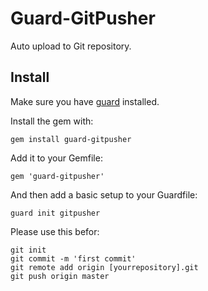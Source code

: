 # Guard-GitPusher

 Auto upload to Git repository.


## Install
  
Make sure you have [guard](http://github.com/guard/guard) installed.


Install the gem with:

    gem install guard-gitpusher

Add it to your Gemfile:

    gem 'guard-gitpusher'

And then add a basic setup to your Guardfile:

    guard init gitpusher 

Please use this befor:

    git init
    git commit -m 'first commit'
    git remote add origin [yourrepository].git 
    git push origin master
